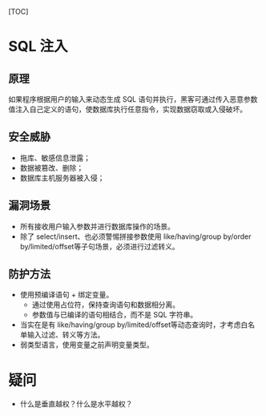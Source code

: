 [TOC]


# SQL 注入
## 原理
如果程序根据用户的输入来动态生成 SQL 语句并执行，黑客可通过传入恶意参数值注入自己定义的语句，使数据库执行任意指令，实现数据窃取或入侵破坏。

## 安全威胁
* 拖库、敏感信息泄露；
* 数据被篡改、删除；
* 数据库主机服务器被入侵；

## 漏洞场景
* 所有接收用户输入参数并进行数据库操作的场景。
* 除了 select/insert、也必须警惕拼接参数使用 like/having/group by/order by/limited/offset等子句场景，必须进行过滤转义。

## 防护方法
* 使用预编译语句 + 绑定变量。
  * 通过使用占位符，保持查询语句和数据相分离。
  * 参数值与已编译的语句相结合，而不是 SQL 字符串。
* 当实在是有 like/having/group by/limited/offset等动态查询时，才考虑白名单输入过滤、转义等方法。
* 弱类型语言，使用变量之前声明变量类型。


# 疑问
* 什么是垂直越权？什么是水平越权？